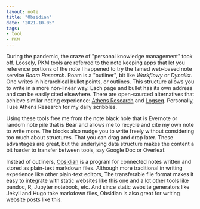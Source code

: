 ```yaml
---
layout: note
title: "Obsidian"
date: "2021-10-05"
tags:
- tool
- PKM
---
```


During the pandemic, the craze of "personal knowledge management" took off. Loosely, PKM tools are referred to the note keeping apps that let you reference portions of the note I happened to try the famed web-based note service *Roam Research*. Roam is a "outliner", bit like *Workflowy* or *Dynalist*.  One writes in hierarchical bullet points, or outlines. This structure allows you to write in a more non-linear way. Each page and bullet has its own address and can be easily cited elsewhere. There are open-sourced alternatives that achieve similar noting experience: [Athens Research](https://github.com/athensresearch/athens) and [Logseq](https://github.com/logseq/logseq). Personally, I use Athens Research for my daily scribbles.

Using these tools free me from the note black hole that is Evernote or random note pile that is Bear and allows me to recycle and cite my own note to write more. The blocks also nudge you to write freely without considering too much about structures. That you can drag and drop later. These advantages are great, but the underlying data structure makes the content a bit harder to transfer between tools, say Google Doc or Overleaf.

Instead of outliners, [Obsidian](https://obsidian.md/) is a program for connected notes written and stored as plain-text markdown files. Although more traditional in writing experience like other plain-text editors, The transferable file format makes it easy to integrate with static websites like this one and a lot other tools like pandoc, R, Jupyter notebook, etc. And since static website generators like Jekyll and Hugo take markdown files, Obsidian is also great for writing website posts like this.